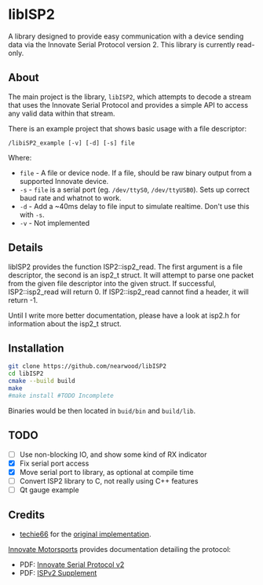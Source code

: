 <!-- vim: syntax=Markdown -->
# libISP2

A library designed to provide easy communication with a device sending data via the Innovate Serial Protocol version 2. This library is currently read-only.

## About

The main project is the library, `libISP2`, which attempts to decode a stream that uses the Innovate Serial Protocol and provides a simple API to access any valid data within that stream.

There is an example project that shows basic usage with a file descriptor:

`/libiSP2_example [-v] [-d] [-s] file`

Where:

* `file` - A file or device node. If a file, should be raw binary output from a supported Innovate device.
* `-s` - `file` is a serial port (eg. `/dev/ttyS0`, `/dev/ttyUSB0`). Sets up correct baud rate and whatnot to work.
* `-d` - Add a ~40ms delay to file input to simulate realtime. Don't use this with `-s`.
* `-v` - Not implemented

## Details

libISP2 provides the function ISP2::isp2_read. The first argument is a file descriptor, the second is an isp2_t struct. It will attempt to parse one packet from the given file descriptor into the given struct. If successful, ISP2::isp2_read will return 0. If ISP2::isp2_read cannot find a header, it will return -1.

Until I write more better documentation, please have a look at isp2.h for information about the isp2_t struct.

## Installation

```bash
git clone https://github.com/nearwood/libISP2
cd libISP2
cmake --build build
make
#make install #TODO Incomplete
```

Binaries would be then located in `buid/bin` and `build/lib`.

## TODO

 - [ ] Use non-blocking IO, and show some kind of RX indicator
 - [x] Fix serial port access
 - [x] Move serial port to library, as optional at compile time
 - [ ] Convert ISP2 library to C, not really using C++ features
 - [ ] Qt gauge example

## Credits
* [techie66](https://github.com/techie66) for the [original implementation](https://github.com/techie66/libISP2).

[Innovate Motorsports](https://www.innovatemotorsports.com/) provides documentation detailing the protocol:
* PDF: [Innovate Serial Protocol v2](https://www.innovatemotorsports.com/support/downloads/Seriallog-2.pdf)
* PDF: [ISPv2 Supplement](https://www.innovatemotorsports.com/support/downloads/Serial2%20Protocol%20Supplement.pdf)
